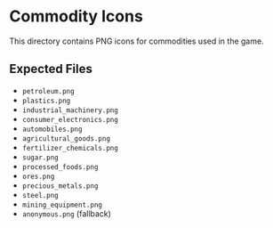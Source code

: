 # Commodity Icons

This directory contains PNG icons for commodities used in the game.

## Expected Files

- `petroleum.png`
- `plastics.png`
- `industrial_machinery.png`
- `consumer_electronics.png`
- `automobiles.png`
- `agricultural_goods.png`
- `fertilizer_chemicals.png`
- `sugar.png`
- `processed_foods.png`
- `ores.png`
- `precious_metals.png`
- `steel.png`
- `mining_equipment.png`
- `anonymous.png` (fallback) 
